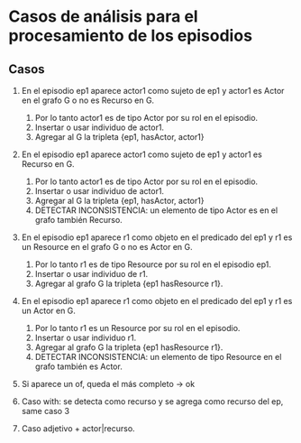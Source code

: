 # Casos de análisis para el procesamiento de los episodios

## Casos

1. En el episodio ep1 aparece actor1 como sujeto de ep1 y actor1 es Actor en el grafo G o no es Recurso en G. 
    1. Por lo tanto actor1 es de tipo Actor por su rol en el episodio.
    2. Insertar o usar individuo de actor1.
    3. Agregar al G la tripleta {ep1, hasActor, actor1}

2. En el episodio ep1 aparece actor1 como sujeto de ep1 y actor1 es Recurso en G.
    1. Por lo tanto actor1 es de tipo Actor por su rol en el episodio.
    2.  Insertar o usar individuo de actor1.
    3. Agregar al G la tripleta {ep1, hasActor, actor1}
    4. DETECTAR INCONSISTENCIA: un elemento de tipo Actor es en el grafo también Recurso.

3. En el episodio ep1 aparece r1 como objeto en el predicado del ep1 y r1 es un Resource en el grafo G o no es Actor en G. 
    1. Por lo tanto r1 es de tipo Resource por su rol en el episodio ep1.
    2. Insertar o usar individuo de r1.
    3. Agregar al grafo G la tripleta {ep1 hasResource r1}.

4. En el episodio ep1 aparece r1 como objeto en el predicado del ep1 y r1 es un Actor en G.
    1. Por lo tanto r1 es un Resource por su rol en el episodio. 
    2. Insertar o usar individuo r1. 
    3. Agregar al grafo G la tripleta {ep1 hasResource r1}.
    4. DETECTAR INCONSISTENCIA: un elemento de tipo Resource en el grafo también es Actor.



5. Si aparece un of, queda el más completo -> ok



6. Caso with: se detecta como recurso y se agrega como recurso del ep, same caso 3



7. Caso adjetivo + actor|recurso.